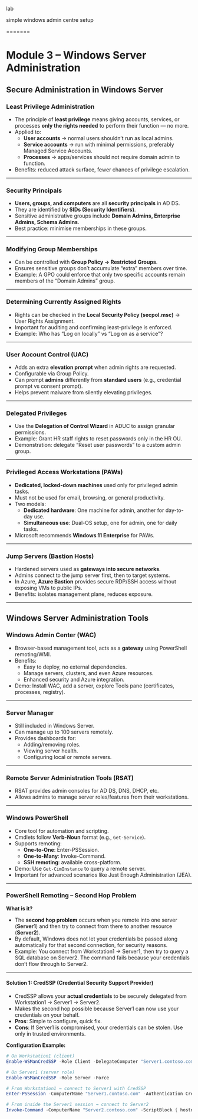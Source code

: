 lab

simple windows admin centre setup

=======

# Module 3 – Windows Server Administration

## Secure Administration in Windows Server

### Least Privilege Administration
- The principle of **least privilege** means giving accounts, services, or processes **only the rights needed** to perform their function — no more.  
- Applied to:  
  - **User accounts** → normal users shouldn’t run as local admins.  
  - **Service accounts** → run with minimal permissions, preferably Managed Service Accounts.  
  - **Processes** → apps/services should not require domain admin to function.  
- Benefits: reduced attack surface, fewer chances of privilege escalation.

---

### Security Principals
- **Users, groups, and computers** are all **security principals** in AD DS.  
- They are identified by **SIDs (Security Identifiers)**.  
- Sensitive administrative groups include **Domain Admins, Enterprise Admins, Schema Admins**.  
- Best practice: minimise memberships in these groups.

---

### Modifying Group Memberships
- Can be controlled with **Group Policy → Restricted Groups**.  
- Ensures sensitive groups don’t accumulate “extra” members over time.  
- Example: A GPO could enforce that only two specific accounts remain members of the “Domain Admins” group.

---

### Determining Currently Assigned Rights
- Rights can be checked in the **Local Security Policy (secpol.msc)** → User Rights Assignment.  
- Important for auditing and confirming least-privilege is enforced.  
- Example: Who has “Log on locally” vs “Log on as a service”?

---

### User Account Control (UAC)
- Adds an extra **elevation prompt** when admin rights are requested.  
- Configurable via Group Policy.  
- Can prompt **admins** differently from **standard users** (e.g., credential prompt vs consent prompt).  
- Helps prevent malware from silently elevating privileges.

---

### Delegated Privileges
- Use the **Delegation of Control Wizard** in ADUC to assign granular permissions.  
- Example: Grant HR staff rights to reset passwords only in the HR OU.  
- Demonstration: delegate “Reset user passwords” to a custom admin group.

---

### Privileged Access Workstations (PAWs)
- **Dedicated, locked-down machines** used only for privileged admin tasks.  
- Must not be used for email, browsing, or general productivity.  
- Two models:  
  - **Dedicated hardware**: One machine for admin, another for day-to-day use.  
  - **Simultaneous use**: Dual-OS setup, one for admin, one for daily tasks.  
- Microsoft recommends **Windows 11 Enterprise** for PAWs.

---

### Jump Servers (Bastion Hosts)
- Hardened servers used as **gateways into secure networks**.  
- Admins connect to the jump server first, then to target systems.  
- In Azure, **Azure Bastion** provides secure RDP/SSH access without exposing VMs to public IPs.  
- Benefits: isolates management plane, reduces exposure.

---

## Windows Server Administration Tools

### Windows Admin Center (WAC)
- Browser-based management tool, acts as a **gateway** using PowerShell remoting/WMI.  
- Benefits:  
  - Easy to deploy, no external dependencies.  
  - Manage servers, clusters, and even Azure resources.  
  - Enhanced security and Azure integration.  
- Demo: Install WAC, add a server, explore Tools pane (certificates, processes, registry).

---

### Server Manager
- Still included in Windows Server.  
- Can manage up to 100 servers remotely.  
- Provides dashboards for:  
  - Adding/removing roles.  
  - Viewing server health.  
  - Configuring local or remote servers.

---

### Remote Server Administration Tools (RSAT)
- RSAT provides admin consoles for AD DS, DNS, DHCP, etc.  
- Allows admins to manage server roles/features from their workstations.

---

### Windows PowerShell
- Core tool for automation and scripting.  
- Cmdlets follow **Verb-Noun** format (e.g., `Get-Service`).  
- Supports remoting:  
  - **One-to-One**: Enter-PSSession.  
  - **One-to-Many**: Invoke-Command.  
  - **SSH remoting**: available cross-platform.  
- Demo: Use `Get-CimInstance` to query a remote server.  
- Important for advanced scenarios like Just Enough Administration (JEA).

---

### PowerShell Remoting – Second Hop Problem

**What is it?**  
- The **second hop problem** occurs when you remote into one server (**Server1**) and then try to connect from there to another resource (**Server2**).  
- By default, Windows does not let your credentials be passed along automatically for that second connection, for security reasons.  
- Example: You connect from Workstation1 → Server1, then try to query a SQL database on Server2. The command fails because your credentials don’t flow through to Server2.

---

#### **Solution 1: CredSSP (Credential Security Support Provider)**
- CredSSP allows your **actual credentials** to be securely delegated from Workstation1 → Server1 → Server2.  
- Makes the second hop possible because Server1 can now use your credentials on your behalf.  
- **Pros**: Simple to configure, quick fix.  
- **Cons**: If Server1 is compromised, your credentials can be stolen. Use only in trusted environments.  

**Configuration Example:**

```powershell
# On Workstation1 (client)
Enable-WSManCredSSP -Role Client -DelegateComputer "Server1.contoso.com" -Force

# On Server1 (server role)
Enable-WSManCredSSP -Role Server -Force

# From Workstation1 → connect to Server1 with CredSSP
Enter-PSSession -ComputerName "Server1.contoso.com" -Authentication CredSSP -Credential (Get-Credential)

# From inside the Server1 session → connect to Server2
Invoke-Command -ComputerName "Server2.contoso.com" -ScriptBlock { hostname }